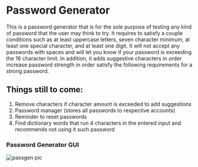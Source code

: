 # Password Generator
This is a password generator that is for the sole purpose of testing any kind of password that the user may think to try. It requires to satisfy a couple conditions such as at least uppercase letters, seven character minimum, at least one special character, and at least one digit. It will not accept any passwords with spaces and will let you know if your password is exceeding the 16 character limit. In addition, it adds suggestive characters in order increase password strength in order satisfy the following requirements for a strong password.


## Things still to come: 
  1. Remove characters if character amount is exceeded to add suggestions
  2. Password manager (stores all passwords to respective accounts)
  3. Reminder to reset passwords
  4. Find dictionary words that run 4 characters in the entered input and recommends not using it such password

### Password Generator GUI
![passgen pic](https://user-images.githubusercontent.com/20329150/28965697-391bdd2c-78c7-11e7-81f1-9fd49279077e.png)

